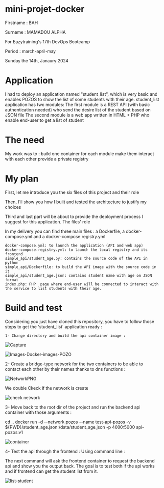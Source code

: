 # mini-projet-docker

Firstname : BAH

Surname : MAMADOU ALPHA

For Eazytraining's 17th DevOps Bootcamp

Period : march-april-may

Sunday the 14th, Janaury 2024

# Application

I had to deploy an application named "student_list", which is very basic and enables POZOS to show the list of some students with their age.
student_list application has two modules:
    The first module is a REST API (with basic authentication needed) who send the desire list of the student based on JSON file
    The second module is a web app written in HTML + PHP who enable end-user to get a list of student
    
 # The need

 My work was to :
    build one container for each module
    make them interact with each other
    provide a private registry
# My plan

First, let me introduce you the six files of this project and their role

Then, I'll show you how I built and tested the architecture to justify my choices

Third and last part will be about to provide the deployment process I suggest for this application.
The files' role

In my delivery you can find three main files : a Dockerfile, a docker-compose.yml and a docker-compose.registry.yml

    docker-compose.yml: to launch the application (API and web app)
    docker-compose.registry.yml: to launch the local registry and its frontend
    simple_api/student_age.py: contains the source code of the API in python
    simple_api/Dockerfile: to build the API image with the source code in it
    simple_api/student_age.json: contains student name with age on JSON format
    index.php: PHP  page where end-user will be connected to interact with the service to list students with their age.
# Build and test
Considering you just have cloned this repository, you have to follow those steps to get the 'student_list' application ready :

    1- Change directory and build the api container image :

 ![Capture](https://github.com/bahalphaone/mini-projet-docker/assets/36479531/c30a41a4-dc0c-4365-b16d-dd02c3459a97)

 ![Images-Docker-images-POZO](https://github.com/bahalphaone/mini-projet-docker/assets/36479531/af69cdbd-fbfc-4716-b72b-c81869c91826)

2- Create a bridge-type network for the two containers to be able to contact each other by their names thanks to dns functions :

![NetworkPNG](https://github.com/bahalphaone/mini-projet-docker/assets/36479531/e7744f53-4304-4166-8748-1f0d8912df06)

 We double Ckeck if the network is create

  ![check network](https://github.com/bahalphaone/mini-projet-docker/assets/36479531/966fcbe9-1f41-4fee-a301-4b9877518217)

  3- Move back to the root dir of the project and run the backend api container with those arguments :

  cd .. 
  docker run -d --network pozos --name test-api-pozos -v ${PWD}/student_age.json:/data/student_age.json -p 4000:5000 api-pozos:v1

  ![container](https://github.com/bahalphaone/mini-projet-docker/assets/36479531/6a299665-356f-4912-a0e1-e771b0b0527c)


  4- 
    Test the api through the frontend :
 Using command line :

The next command will ask the frontend container to request the backend api and show you the output back. The goal is to test both if the api works and if frontend can get the student list from it.

![list-student](https://github.com/bahalphaone/mini-projet-docker/assets/36479531/5557d5b3-5e0a-4438-9b47-5050b56932ef)

